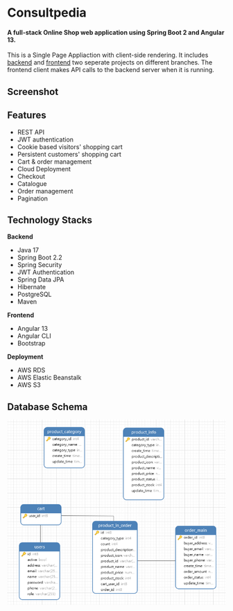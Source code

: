 # Consultpedia

#### A full-stack Online Shop web application using Spring Boot 2 and Angular 13. 
This is a Single Page Appliaction with client-side rendering. It includes [backend](https://github.com/Taran05/Consultpedia/tree/master/backend) and [frontend](https://github.com/Taran05/Consultpedia/tree/master/frontend) two seperate projects on different branches.
The frontend client makes API calls to the backend server when it is running.

## Screenshot




## Features
- REST API
- JWT authentication
- Cookie based visitors' shopping cart
- Persistent customers' shopping cart
- Cart & order management
- Cloud Deployment
- Checkout
- Catalogue
- Order management
- Pagination
## Technology Stacks
**Backend**
  - Java 17
  - Spring Boot 2.2
  - Spring Security
  - JWT Authentication
  - Spring Data JPA
  - Hibernate
  - PostgreSQL
  - Maven

**Frontend**
  - Angular 13
  - Angular CLI
  - Bootstrap

**Deployment**
  - AWS RDS
  - AWS Elastic Beanstalk
  - AWS S3

## Database Schema

![](https://raw.githubusercontent.com/zhulinn/blog/hexo/source/uploads/post_pics/spring-angular/db.png)


